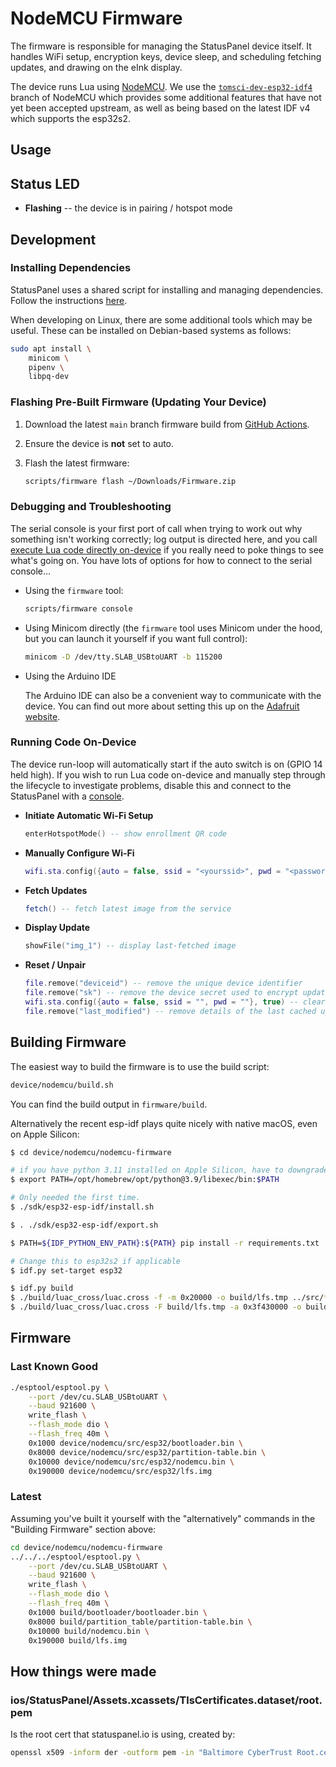 # NodeMCU Firmware

The firmware is responsible for managing the StatusPanel device itself. It handles WiFi setup, encryption keys, device sleep, and scheduling fetching updates, and drawing on the eInk display.

The device runs Lua using [NodeMCU](https://nodemcu.readthedocs.io/en/dev-esp32-idf4/). We use the [`tomsci-dev-esp32-idf4`](https://github.com/tomsci/nodemcu-firmware/tree/tomsci-dev-esp32-idf4) branch of NodeMCU which provides some additional features that have not yet been accepted upstream, as well as being based on the latest IDF v4 which supports the esp32s2.

## Usage

## Status LED

- **Flashing** -- the device is in pairing / hotspot mode

## Development

### Installing Dependencies

StatusPanel uses a shared script for installing and managing dependencies. Follow the instructions [here](/README.markdown#installing-dependencies).

When developing on Linux, there are some additional tools which may be useful. These can be installed on Debian-based systems as follows:

```bash
sudo apt install \
    minicom \
    pipenv \
    libpq-dev
```

### Flashing Pre-Built Firmware (Updating Your Device)

1. Download the latest `main` branch firmware build from [GitHub Actions](https://github.com/inseven/statuspanel/actions/workflows/build.yaml).

2. Ensure the device is **not** set to auto.

3. Flash the latest firmware:

   ```bash
   scripts/firmware flash ~/Downloads/Firmware.zip
   ```

### Debugging and Troubleshooting

The serial console is your first port of call when trying to work out why something isn't working correctly; log output is directed here, and you call [execute Lua code directly on-device](#running-code-on-device) if you really need to poke things to see what's going on. You have lots of options for how to connect to the serial console...

- Using the `firmware` tool:

  ```bash
  scripts/firmware console
  ```

- Using Minicom directly (the `firmware` tool uses Minicom under the hood, but you can launch it yourself if you want full control):

  ```bash
  minicom -D /dev/tty.SLAB_USBtoUART -b 115200
  ```

- Using the Arduino IDE

  The Arduino IDE can also be a convenient way to communicate with the device. You can find out more about setting this up on the [Adafruit website](https://learn.adafruit.com/adafruit-huzzah32-esp32-feather/using-with-arduino-ide).

### Running Code On-Device

The device run-loop will automatically start if the auto switch is on (GPIO 14 held high). If you wish to run Lua code on-device and manually step through the lifecycle to investigate problems, disable this and connect to the StatusPanel with a [console](#debugging-and-troubleshooting).

- **Initiate Automatic Wi-Fi Setup**

  ```lua
  enterHotspotMode() -- show enrollment QR code
  ```

- **Manually Configure Wi-Fi**

  ```lua
  wifi.sta.config({auto = false, ssid = "<yourssid>", pwd = "<password>"}, true)
  ```

- **Fetch Updates**

  ```lua
  fetch() -- fetch latest image from the service
  ```

- **Display Update**

  ```lua
  showFile("img_1") -- display last-fetched image
  ```

- **Reset / Unpair**

  ```lua
  file.remove("deviceid") -- remove the unique device identifier
  file.remove("sk") -- remove the device secret used to encrypt updates
  wifi.sta.config({auto = false, ssid = "", pwd = ""}, true) -- clear the WiFi details
  file.remove("last_modified") -- remove details of the last cached update
  ```

## Building Firmware

The easiest way to build the firmware is to use the build script:

```bash
device/nodemcu/build.sh
```

You can find the build output in `firmware/build`.

Alternatively the recent esp-idf plays quite nicely with native macOS, even on Apple Silicon:

```bash
$ cd device/nodemcu/nodemcu-firmware

# if you have python 3.11 installed on Apple Silicon, have to downgrade...
$ export PATH=/opt/homebrew/opt/python@3.9/libexec/bin:$PATH

# Only needed the first time.
$ ./sdk/esp32-esp-idf/install.sh

$ . ./sdk/esp32-esp-idf/export.sh

$ PATH=${IDF_PYTHON_ENV_PATH}:${PATH} pip install -r requirements.txt

# Change this to esp32s2 if applicable
$ idf.py set-target esp32

$ idf.py build
$ ./build/luac_cross/luac.cross -f -m 0x20000 -o build/lfs.tmp ../src/*.lua
$ ./build/luac_cross/luac.cross -F build/lfs.tmp -a 0x3f430000 -o build/lfs.img
```

## Firmware

### Last Known Good

```bash
./esptool/esptool.py \
    --port /dev/cu.SLAB_USBtoUART \
    --baud 921600 \
    write_flash \
    --flash_mode dio \
    --flash_freq 40m \
    0x1000 device/nodemcu/src/esp32/bootloader.bin \
    0x8000 device/nodemcu/src/esp32/partition-table.bin \
    0x10000 device/nodemcu/src/esp32/nodemcu.bin \
    0x190000 device/nodemcu/src/esp32/lfs.img
```

### Latest

Assuming you've built it yourself with the "alternatively" commands in the "Building Firmware" section above:

```bash
cd device/nodemcu/nodemcu-firmware
../../../esptool/esptool.py \
    --port /dev/cu.SLAB_USBtoUART \
    --baud 921600 \
    write_flash \
    --flash_mode dio \
    --flash_freq 40m \
    0x1000 build/bootloader/bootloader.bin \
    0x8000 build/partition_table/partition-table.bin \
    0x10000 build/nodemcu.bin \
    0x190000 build/lfs.img
```

## How things were made

### ios/StatusPanel/Assets.xcassets/TlsCertificates.dataset/root.pem

Is the root cert that statuspanel.io is using, created by:

```bash
openssl x509 -inform der -outform pem -in "Baltimore CyberTrust Root.cer" -out root.pem
```
